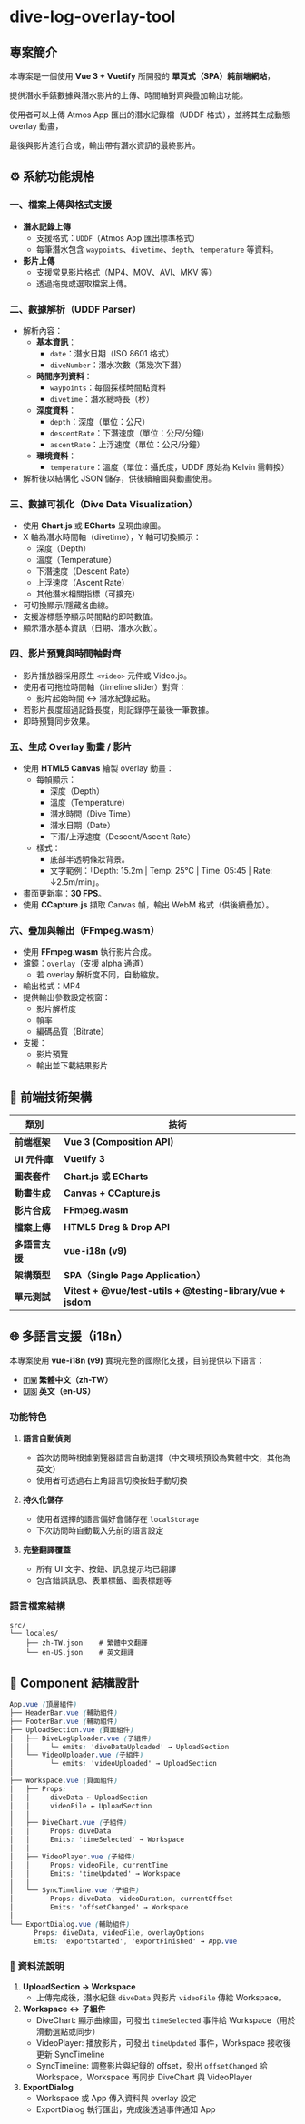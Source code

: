 # dive-log-overlay-tool

## 專案簡介

本專案是一個使用 **Vue 3 + Vuetify** 所開發的 **單頁式（SPA）純前端網站**，

提供潛水手錶數據與潛水影片的上傳、時間軸對齊與疊加輸出功能。

使用者可以上傳 Atmos App 匯出的潛水記錄檔（UDDF 格式），並將其生成動態 overlay 動畫，

最後與影片進行合成，輸出帶有潛水資訊的最終影片。

## ⚙️ 系統功能規格

### 一、檔案上傳與格式支援

- **潛水記錄上傳**
    - 支援格式：`UDDF`（Atmos App 匯出標準格式）
    - 每筆潛水包含 `waypoints`、`divetime`、`depth`、`temperature` 等資料。
- **影片上傳**
    - 支援常見影片格式（MP4、MOV、AVI、MKV 等）
    - 透過拖曳或選取檔案上傳。

### 二、數據解析（UDDF Parser）

- 解析內容：
    - **基本資訊**：
        - `date`：潛水日期（ISO 8601 格式）
        - `diveNumber`：潛水次數（第幾次下潛）
    - **時間序列資料**：
        - `waypoints`：每個採樣時間點資料
        - `divetime`：潛水總時長（秒）
    - **深度資料**：
        - `depth`：深度（單位：公尺）
        - `descentRate`：下潛速度（單位：公尺/分鐘）
        - `ascentRate`：上浮速度（單位：公尺/分鐘）
    - **環境資料**：
        - `temperature`：溫度（單位：攝氏度，UDDF 原始為 Kelvin 需轉換）
- 解析後以結構化 JSON 儲存，供後續繪圖與動畫使用。

### 三、數據可視化（Dive Data Visualization）

- 使用 **Chart.js** 或 **ECharts** 呈現曲線圖。
- X 軸為潛水時間軸（divetime），Y 軸可切換顯示：
    - 深度（Depth）
    - 溫度（Temperature）
    - 下潛速度（Descent Rate）
    - 上浮速度（Ascent Rate）
    - 其他潛水相關指標（可擴充）
- 可切換顯示/隱藏各曲線。
- 支援游標懸停顯示時間點的即時數值。
- 顯示潛水基本資訊（日期、潛水次數）。

### 四、影片預覽與時間軸對齊

- 影片播放器採用原生 `<video>` 元件或 Video.js。
- 使用者可拖拉時間軸（timeline slider）對齊：
    - 影片起始時間 ↔ 潛水紀錄起點。
- 若影片長度超過記錄長度，則記錄停在最後一筆數據。
- 即時預覽同步效果。

### 五、生成 Overlay 動畫 / 影片

- 使用 **HTML5 Canvas** 繪製 overlay 動畫：
    - 每幀顯示：
        - 深度（Depth）
        - 溫度（Temperature）
        - 潛水時間（Dive Time）
        - 潛水日期（Date）
        - 下潛/上浮速度（Descent/Ascent Rate）
    - 樣式：
        - 底部半透明條狀背景。
        - 文字範例：「Depth: 15.2m | Temp: 25°C | Time: 05:45 | Rate: ↓2.5m/min」。
- 畫面更新率：**30 FPS**。
- 使用 **CCapture.js** 擷取 Canvas 幀，輸出 WebM 格式（供後續疊加）。

### 六、疊加與輸出（FFmpeg.wasm）

- 使用 **FFmpeg.wasm** 執行影片合成。
- 濾鏡：`overlay`（支援 alpha 通道）
    - 若 overlay 解析度不同，自動縮放。
- 輸出格式：MP4
- 提供輸出參數設定視窗：
    - 影片解析度
    - 幀率
    - 編碼品質（Bitrate）
- 支援：
    - 影片預覽
    - 輸出並下載結果影片

## 🧱 前端技術架構

| 類別 | 技術 |
| --- | --- |
| **前端框架** | **Vue 3 (Composition API)** |
| **UI 元件庫** | **Vuetify 3** |
| **圖表套件** | **Chart.js 或 ECharts** |
| **動畫生成** | **Canvas + CCapture.js** |
| **影片合成** | **FFmpeg.wasm** |
| **檔案上傳** | **HTML5 Drag & Drop API** |
| **多語言支援** | **vue-i18n (v9)** |
| **架構類型** | **SPA（Single Page Application）** |
| **單元測試** | **Vitest + @vue/test-utils + @testing-library/vue + jsdom** |

## 🌐 多語言支援（i18n）

本專案使用 **vue-i18n (v9)** 實現完整的國際化支援，目前提供以下語言：

- **🇹🇼 繁體中文（zh-TW）**
- **🇺🇸 英文（en-US）**

### 功能特色

1. **語言自動偵測**
   - 首次訪問時根據瀏覽器語言自動選擇（中文環境預設為繁體中文，其他為英文）
   - 使用者可透過右上角語言切換按鈕手動切換

2. **持久化儲存**
   - 使用者選擇的語言偏好會儲存在 `localStorage`
   - 下次訪問時自動載入先前的語言設定

3. **完整翻譯覆蓋**
   - 所有 UI 文字、按鈕、訊息提示均已翻譯
   - 包含錯誤訊息、表單標籤、圖表標題等

### 語言檔案結構

```
src/
└── locales/
    ├── zh-TW.json    # 繁體中文翻譯
    └── en-US.json    # 英文翻譯
```

## 🧩 Component 結構設計

```scss
App.vue (頂層組件)
├── HeaderBar.vue (輔助組件)
├── FooterBar.vue (輔助組件)
├── UploadSection.vue (頁面組件)
│   ├── DiveLogUploader.vue (子組件)
│   │     └─ emits: 'diveDataUploaded' → UploadSection
│   └── VideoUploader.vue (子組件)
│         └─ emits: 'videoUploaded' → UploadSection
│
├── Workspace.vue (頁面組件)
│   ├── Props:
│   │     diveData ← UploadSection
│   │     videoFile ← UploadSection
│   │
│   ├── DiveChart.vue (子組件)
│   │     Props: diveData
│   │     Emits: 'timeSelected' → Workspace
│   │
│   ├── VideoPlayer.vue (子組件)
│   │     Props: videoFile, currentTime
│   │     Emits: 'timeUpdated' → Workspace
│   │
│   └── SyncTimeline.vue (子組件)
│         Props: diveData, videoDuration, currentOffset
│         Emits: 'offsetChanged' → Workspace
│
└── ExportDialog.vue (輔助組件)
      Props: diveData, videoFile, overlayOptions
      Emits: 'exportStarted', 'exportFinished' → App.vue
```

### 🔹 資料流說明

1. **UploadSection → Workspace**
    - 上傳完成後，潛水紀錄 `diveData` 與影片 `videoFile` 傳給 Workspace。
2. **Workspace ↔ 子組件**
    - DiveChart: 顯示曲線圖，可發出 `timeSelected` 事件給 Workspace（用於滑動選點或同步）
    - VideoPlayer: 播放影片，可發出 `timeUpdated` 事件，Workspace 接收後更新 SyncTimeline
    - SyncTimeline: 調整影片與紀錄的 offset，發出 `offsetChanged` 給 Workspace，Workspace 再同步 DiveChart 與 VideoPlayer
3. **ExportDialog**
    - Workspace 或 App 傳入資料與 overlay 設定
    - ExportDialog 執行匯出，完成後透過事件通知 App